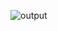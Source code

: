 ![output](https://user-images.githubusercontent.com/67019423/119778073-a7aebe00-bee4-11eb-9a5f-d83cbbdb54fe.gif)
